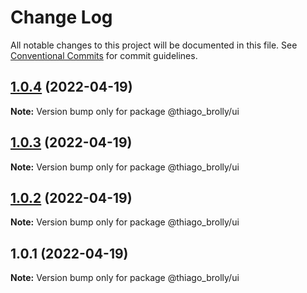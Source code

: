 # Change Log

All notable changes to this project will be documented in this file.
See [Conventional Commits](https://conventionalcommits.org) for commit guidelines.

## [1.0.4](https://github.com/thiagobrolly/template-a/compare/@thiago_brolly/ui@1.0.3...@thiago_brolly/ui@1.0.4) (2022-04-19)

**Note:** Version bump only for package @thiago_brolly/ui





## [1.0.3](https://github.com/thiagobrolly/template-a/compare/@thiago_brolly/ui@1.0.2...@thiago_brolly/ui@1.0.3) (2022-04-19)

**Note:** Version bump only for package @thiago_brolly/ui





## [1.0.2](https://github.com/thiagobrolly/template-a/compare/@thiago_brolly/ui@1.0.1...@thiago_brolly/ui@1.0.2) (2022-04-19)

**Note:** Version bump only for package @thiago_brolly/ui





## 1.0.1 (2022-04-19)

**Note:** Version bump only for package @thiago_brolly/ui
